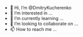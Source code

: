 - 👋 Hi, I’m @DmitryKucherenko
- 👀 I’m interested in ...
- 🌱 I’m currently learning ...
- 💞️ I’m looking to collaborate on ...
- 📫 How to reach me ...

<!---
DmitryKucherenko/DmitryKucherenko is a ✨ special ✨ repository because its `README.md` (this file) appears on your GitHub profile.
You can click the Preview link to take a look at your changes.
--->
